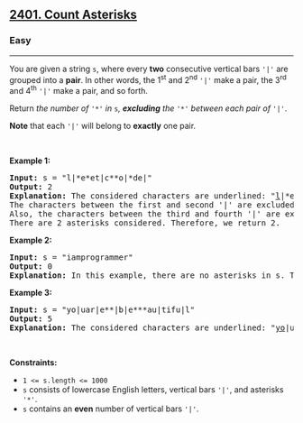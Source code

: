 <h2><a href="https://leetcode.com/problems/count-asterisks/">2401. Count Asterisks</a></h2><h3>Easy</h3><hr><p>You are given a string <code>s</code>, where every <strong>two</strong> consecutive vertical bars <code>&#39;|&#39;</code> are grouped into a <strong>pair</strong>. In other words, the 1<sup>st</sup> and 2<sup>nd</sup> <code>&#39;|&#39;</code> make a pair, the 3<sup>rd</sup> and 4<sup>th</sup> <code>&#39;|&#39;</code> make a pair, and so forth.</p>

<p>Return <em>the number of </em><code>&#39;*&#39;</code><em> in </em><code>s</code><em>, <strong>excluding</strong> the </em><code>&#39;*&#39;</code><em> between each pair of </em><code>&#39;|&#39;</code>.</p>

<p><strong>Note</strong> that each <code>&#39;|&#39;</code> will belong to <strong>exactly</strong> one pair.</p>

<p>&nbsp;</p>
<p><strong class="example">Example 1:</strong></p>

<pre>
<strong>Input:</strong> s = &quot;l|*e*et|c**o|*de|&quot;
<strong>Output:</strong> 2
<strong>Explanation:</strong> The considered characters are underlined: &quot;<u>l</u>|*e*et|<u>c**o</u>|*de|&quot;.
The characters between the first and second &#39;|&#39; are excluded from the answer.
Also, the characters between the third and fourth &#39;|&#39; are excluded from the answer.
There are 2 asterisks considered. Therefore, we return 2.</pre>

<p><strong class="example">Example 2:</strong></p>

<pre>
<strong>Input:</strong> s = &quot;iamprogrammer&quot;
<strong>Output:</strong> 0
<strong>Explanation:</strong> In this example, there are no asterisks in s. Therefore, we return 0.
</pre>

<p><strong class="example">Example 3:</strong></p>

<pre>
<strong>Input:</strong> s = &quot;yo|uar|e**|b|e***au|tifu|l&quot;
<strong>Output:</strong> 5
<strong>Explanation:</strong> The considered characters are underlined: &quot;<u>yo</u>|uar|<u>e**</u>|b|<u>e***au</u>|tifu|<u>l</u>&quot;. There are 5 asterisks considered. Therefore, we return 5.</pre>

<p>&nbsp;</p>
<p><strong>Constraints:</strong></p>

<ul>
	<li><code>1 &lt;= s.length &lt;= 1000</code></li>
	<li><code>s</code> consists of lowercase English letters, vertical bars <code>&#39;|&#39;</code>, and asterisks <code>&#39;*&#39;</code>.</li>
	<li><code>s</code> contains an <strong>even</strong> number of vertical bars <code>&#39;|&#39;</code>.</li>
</ul>
